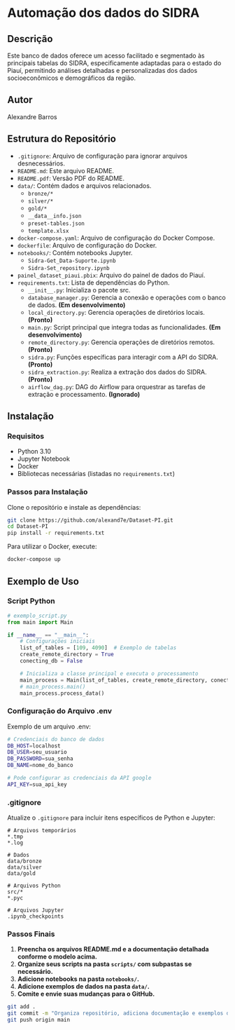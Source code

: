 
# Automação dos dados do SIDRA

## Descrição
Este banco de dados oferece um acesso facilitado e segmentado às principais tabelas do SIDRA, especificamente adaptadas para o estado do Piauí, permitindo análises detalhadas e personalizadas dos dados socioeconômicos e demográficos da região.

## Autor
Alexandre Barros

## Estrutura do Repositório
- `.gitignore`: Arquivo de configuração para ignorar arquivos desnecessários.
- `README.md`: Este arquivo README.
- `README.pdf`: Versão PDF do README.
- `data/`: Contém dados e arquivos relacionados.
  - `bronze/*`
  - `silver/*`
  - `gold/*`
  - `__data__info.json`
  - `preset-tables.json`
  - `template.xlsx`
- `docker-compose.yaml`: Arquivo de configuração do Docker Compose.
- `dockerfile`: Arquivo de configuração do Docker.
- `notebooks/`: Contém notebooks Jupyter.
  - `Sidra-Get_Data-Suporte.ipynb`
  - `Sidra-Set_repository.ipynb`
- `painel_dataset_piaui.pbix`: Arquivo do painel de dados do Piauí.
- `requirements.txt`: Lista de dependências do Python.
  - `__init__.py`: Inicializa o pacote src.
  - `database_manager.py`: Gerencia a conexão e operações com o banco de dados. **(Em desenvolvimento)**
  - `local_directory.py`: Gerencia operações de diretórios locais. **(Pronto)**
  - `main.py`: Script principal que integra todas as funcionalidades. **(Em desenvolvimento)**
  - `remote_directory.py`: Gerencia operações de diretórios remotos. **(Pronto)**
  - `sidra.py`: Funções específicas para interagir com a API do SIDRA. **(Pronto)**
  - `sidra_extraction.py`: Realiza a extração dos dados do SIDRA. **(Pronto)**
  - `airflow_dag.py`: DAG do Airflow para orquestrar as tarefas de extração e processamento. **(Ignorado)**


## Instalação

### Requisitos
- Python 3.10
- Jupyter Notebook
- Docker
- Bibliotecas necessárias (listadas no `requirements.txt`)

### Passos para Instalação
Clone o repositório e instale as dependências:

```bash
git clone https://github.com/alexand7e/Dataset-PI.git
cd Dataset-PI
pip install -r requirements.txt
```

Para utilizar o Docker, execute:

```bash
docker-compose up
```

## Exemplo de Uso

### Script Python

```Python
# exemplo_script.py
from main import Main

if __name__ == "__main__":
    # Configurações iniciais
    list_of_tables = [109, 4090]  # Exemplo de tabelas
    create_remote_directory = True
    conecting_db = False

    # Inicializa a classe principal e executa o processamento
    main_process = Main(list_of_tables, create_remote_directory, conecting_db)
    # main_process.main()
    main_process.process_data()
```

### Configuração do Arquivo .env

Exemplo de um arquivo .env:

```bash
# Credenciais do banco de dados
DB_HOST=localhost
DB_USER=seu_usuario
DB_PASSWORD=sua_senha
DB_NAME=nome_do_banco

# Pode configurar as credenciais da API google
API_KEY=sua_api_key

```

### .gitignore

Atualize o `.gitignore` para incluir itens específicos de Python e Jupyter:

```
# Arquivos temporários
*.tmp
*.log

# Dados
data/bronze
data/silver
data/gold

# Arquivos Python
src/*
*.pyc

# Arquivos Jupyter
.ipynb_checkpoints
```

### Passos Finais

1. **Preencha os arquivos README.md e a documentação detalhada conforme o modelo acima.**
2. **Organize seus scripts na pasta `scripts/` com subpastas se necessário.**
3. **Adicione notebooks na pasta `notebooks/`.**
4. **Adicione exemplos de dados na pasta `data/`.**
5. **Comite e envie suas mudanças para o GitHub.**

```bash
git add .
git commit -m "Organiza repositório, adiciona documentação e exemplos de uso"
git push origin main
```
